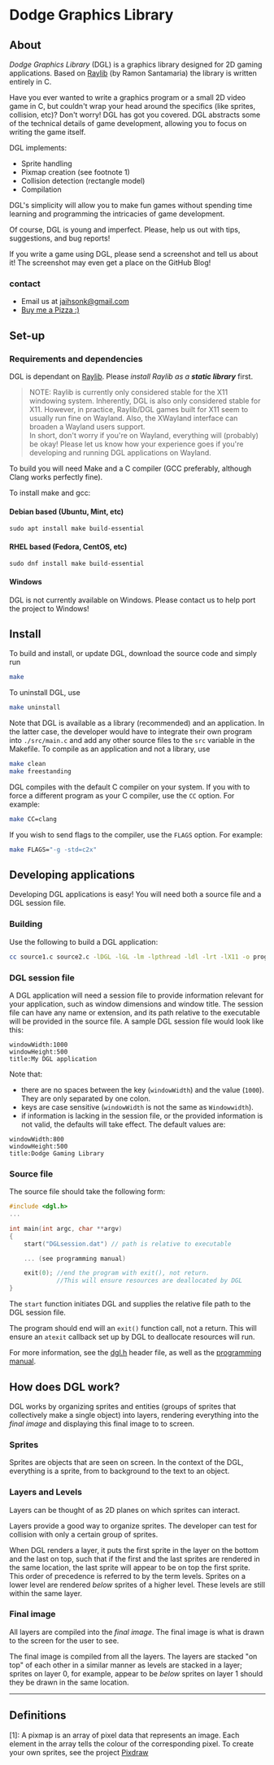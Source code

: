 # Dodge Graphics Library

## About

*Dodge Graphics Library* (DGL) is a graphics library designed for 2D gaming applications. Based on [Raylib](https://github.com/raysan5/raylib) (by Ramon Santamaria) the library is written entirely in C.

Have you ever wanted to write a graphics program or a small 2D video game in C, but couldn't wrap your head around the specifics (like sprites, collision, etc)? Don't worry! DGL has got you covered. DGL abstracts some of the technical details of game development, allowing you to focus on writing the game itself.

DGL implements:

- Sprite handling
- Pixmap creation (see footnote 1)
- Collision detection (rectangle model)
- Compilation

DGL's simplicity will allow you to make fun games without spending time learning and programming the intricacies of game development.

Of course, DGL is young and imperfect. Please, help us out with tips, suggestions, and bug reports!

If you write a game using DGL, please send a screenshot and tell us about it! The screenshot may even get a place on the GitHub Blog!

### contact

- Email us at [jaihsonk@gmail.com](mailto:jaihsonk@gmail.com)
- [Buy me a Pizza :)](https://www.buymeacoffee.com/serpaeosdel)

## Set-up

### Requirements and dependencies

DGL is dependant on [Raylib](https://github.com/raysan5/raylib). Please *install Raylib as a **static library*** first.

> NOTE: Raylib is currently only considered stable for the X11 windowing system. Inherently, DGL is also only considered stable for X11. However, in practice, Raylib/DGL games built for X11 seem to usually run fine on Wayland. Also, the XWayland interface can broaden a Wayland users support. <br> In short, don't worry if you're on Wayland, everything will (probably) be okay! Please let us know how your experience goes if you're developing and running DGL applications on Wayland.

To build you will need Make and a C compiler (GCC preferably, although Clang works perfectly fine).

To install make and gcc:

#### Debian based (Ubuntu, Mint, etc)

```sudo apt install make build-essential```

#### RHEL based (Fedora, CentOS, etc)

```sudo dnf install make build-essential```

#### Windows

DGL is not currently available on Windows. Please contact us to help port the project to Windows!

## Install

To build and install, or update DGL, download the source code and simply run

```sh
make
```

To uninstall DGL, use

```sh
make uninstall
```

Note that DGL is available as a library (recommended) and an application. In the latter case, the developer would have to integrate their own program into `./src/main.c` and add any other source files to the `src` variable in the Makefile. To compile as an application and not a library, use

```sh
make clean
make freestanding
```

DGL compiles with the default C compiler on your system. If you with to force a different program as your C compiler, use the `CC` option. For example:

```sh
make CC=clang
```

If you wish to send flags to the compiler, use the `FLAGS` option. For example:

```sh
make FLAGS="-g -std=c2x"
```

## Developing applications

Developing DGL applications is easy! You will need both a source file and a DGL session file.

### Building

Use the following to build a DGL application:

```sh
cc source1.c source2.c -lDGL -lGL -lm -lpthread -ldl -lrt -lX11 -o program
```

### DGL session file

A DGL application will need a session file to provide information relevant for your application, such as window dimensions and window title. The session file can have any name or extension, and its path relative to the executable will be provided in the source file. A sample DGL session file would look like this:

```plain-text
windowWidth:1000
windowHeight:500
title:My DGL application
```

Note that:

- there are no spaces between the key (`windowWidth`) and the value (`1000`). They are only separated by one colon.
- keys are case sensitive (`windowWidth` is not the same as `Windowwidth`).
- if information is lacking in the session file, or the provided information is not valid, the defaults will take effect. The default values are:

```plain-text
windowWidth:800
windowHeight:500
title:Dodge Gaming Library
```

### Source file

The source file should take the following form:

```c
#include <dgl.h>
...

int main(int argc, char **argv)
{
    start("DGLsession.dat") // path is relative to executable

    ... (see programming manual)

    exit(0); //end the program with exit(), not return. 
             //This will ensure resources are deallocated by DGL
}
```

The `start` function initiates DGL and supplies the relative file path to the DGL session file.

The program should end will an `exit()` function call, not a return. This will ensure an `atexit` callback set up by DGL to deallocate resources will run.

For more information, see the [dgl.h](./dgl.h) header file, as well as the [programming manual](./documentation/TUTORIAL.md).

## How does DGL work?

DGL works by organizing sprites and entities (groups of sprites that collectively make a single object) into layers, rendering everything into the *final image* and displaying this final image to to screen.

### Sprites

Sprites are objects that are seen on screen. In the context of the DGL, everything is a sprite, from to background to the text to an object.

### Layers and Levels

Layers can be thought of as 2D planes on which sprites can interact.

Layers provide a good way to organize sprites. The developer can test for collision with only a certain group of sprites.

When DGL renders a layer, it puts the first sprite in the layer on the bottom and the last on top, such that if the first and the last sprites are rendered in the same location, the last sprite will appear to be on top the first sprite. This order of precedence is referred to by the term levels. Sprites on a lower level are rendered *below* sprites of a higher level. These levels are still within the same layer.

### Final image

All layers  are compiled into the *final image*. The final image is what is drawn to the screen for the user to see.

The final image is compiled from all the layers. The layers are stacked "on top" of each other in a similar manner as levels are stacked in a layer; sprites on layer 0, for example, appear to be *below* sprites on layer 1 should they be drawn in the same location.

-----

## Definitions

[1]: A pixmap is an array of pixel data that represents an image. Each element in the array tells the colour of the corresponding pixel. To create your own sprites, see the project [Pixdraw](https://github.com/JaihsonK/pixdraw)
